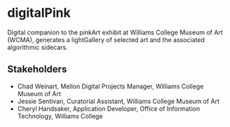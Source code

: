 # digitalPink
Digital companion to the pinkArt exhibit at Williams College Museum of Art (WCMA), generates a lightGallery of selected art and the associated algorithmic sidecars.

## Stakeholders
* Chad Weinart, Mellon Digital Projects Manager, Williams College Museum of Art
* Jessie Sentivan, Curatorial Assistant, Williams College Museum of Art
* Cheryl Handsaker, Application Developer, Office of Information Technology, Williams College
